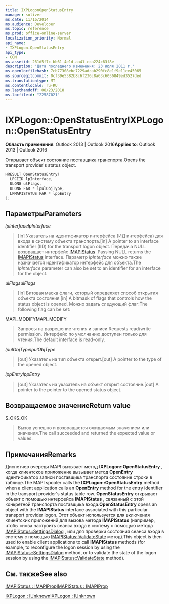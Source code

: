 ```yaml
---
title: IXPLogonOpenStatusEntry
manager: soliver
ms.date: 11/16/2014
ms.audience: Developer
ms.topic: reference
ms.prod: office-online-server
localization_priority: Normal
api_name:
- IXPLogon.OpenStatusEntry
api_type:
- COM
ms.assetid: 261d5f7c-bb61-4e1d-aa41-cca224c63f8e
description: 'Дата последнего изменения: 23 июля 2011 г.'
ms.openlocfilehash: 7cb77308ebc7229adcab290fc8e1f9e11ce45065
ms.sourcegitcommit: 0cf39e5382b8c6f236c8a63c6036849ed3527ded
ms.translationtype: MT
ms.contentlocale: ru-RU
ms.lasthandoff: 08/23/2018
ms.locfileid: "22587021"
---
```

# <a name="ixplogonopenstatusentry"></a><span data-ttu-id="2c862-103">IXPLogon::OpenStatusEntry</span><span class="sxs-lookup"><span data-stu-id="2c862-103">IXPLogon::OpenStatusEntry</span></span>

  
  
<span data-ttu-id="2c862-104">**Область применения**: Outlook 2013 | Outlook 2016</span><span class="sxs-lookup"><span data-stu-id="2c862-104">**Applies to**: Outlook 2013 | Outlook 2016</span></span> 
  
<span data-ttu-id="2c862-105">Открывает объект состояние поставщика транспорта.</span><span class="sxs-lookup"><span data-stu-id="2c862-105">Opens the transport provider's status object.</span></span>
  
```cpp
HRESULT OpenStatusEntry(
  LPCIID lpInterface,
  ULONG ulFlags,
  ULONG FAR * lpulObjType,
  LPMAPISTATUS FAR * lppEntry
);
```

## <a name="parameters"></a><span data-ttu-id="2c862-106">Параметры</span><span class="sxs-lookup"><span data-stu-id="2c862-106">Parameters</span></span>

 <span data-ttu-id="2c862-107">_lpInterface_</span><span class="sxs-lookup"><span data-stu-id="2c862-107">_lpInterface_</span></span>
  
> <span data-ttu-id="2c862-108">[in] Указатель на идентификатор интерфейса (ИД интерфейса) для входа в систему объекта транспорта.</span><span class="sxs-lookup"><span data-stu-id="2c862-108">[in] A pointer to an interface identifier (IID) for the transport logon object.</span></span> <span data-ttu-id="2c862-109">Передача NULL возвращает интерфейс [IMAPIStatus](imapistatusimapiprop.md) .</span><span class="sxs-lookup"><span data-stu-id="2c862-109">Passing NULL returns the [IMAPIStatus](imapistatusimapiprop.md) interface.</span></span> <span data-ttu-id="2c862-110">Параметр _lpInterface_ можно также назначается идентификатор интерфейс для объекта.</span><span class="sxs-lookup"><span data-stu-id="2c862-110">The  _lpInterface_ parameter can also be set to an identifier for an interface for the object.</span></span> 
    
 <span data-ttu-id="2c862-111">_ulFlags_</span><span class="sxs-lookup"><span data-stu-id="2c862-111">_ulFlags_</span></span>
  
> <span data-ttu-id="2c862-112">[in] Битовая маска флаги, который определяет способ открытия объекта состояния.</span><span class="sxs-lookup"><span data-stu-id="2c862-112">[in] A bitmask of flags that controls how the status object is opened.</span></span> <span data-ttu-id="2c862-113">Можно задать следующий флаг:</span><span class="sxs-lookup"><span data-stu-id="2c862-113">The following flag can be set:</span></span>
    
<span data-ttu-id="2c862-114">MAPI_MODIFY</span><span class="sxs-lookup"><span data-stu-id="2c862-114">MAPI_MODIFY</span></span> 
  
> <span data-ttu-id="2c862-115">Запросы на разрешение чтения и записи.</span><span class="sxs-lookup"><span data-stu-id="2c862-115">Requests read/write permission.</span></span> <span data-ttu-id="2c862-116">Интерфейс по умолчанию доступен только для чтения.</span><span class="sxs-lookup"><span data-stu-id="2c862-116">The default interface is read-only.</span></span> 
    
 <span data-ttu-id="2c862-117">_lpulObjType_</span><span class="sxs-lookup"><span data-stu-id="2c862-117">_lpulObjType_</span></span>
  
> <span data-ttu-id="2c862-118">[out] Указатель на тип объекта открыт.</span><span class="sxs-lookup"><span data-stu-id="2c862-118">[out] A pointer to the type of the opened object.</span></span>
    
 <span data-ttu-id="2c862-119">_lppEntry_</span><span class="sxs-lookup"><span data-stu-id="2c862-119">_lppEntry_</span></span>
  
> <span data-ttu-id="2c862-120">[out] Указатель на указатель на объект открыт состояние.</span><span class="sxs-lookup"><span data-stu-id="2c862-120">[out] A pointer to the pointer to the opened status object.</span></span>
    
## <a name="return-value"></a><span data-ttu-id="2c862-121">Возвращаемое значение</span><span class="sxs-lookup"><span data-stu-id="2c862-121">Return value</span></span>

<span data-ttu-id="2c862-122">S_OK</span><span class="sxs-lookup"><span data-stu-id="2c862-122">S_OK</span></span> 
  
> <span data-ttu-id="2c862-123">Вызов успешно и возвращается ожидаемым значением или значения.</span><span class="sxs-lookup"><span data-stu-id="2c862-123">The call succeeded and returned the expected value or values.</span></span>
    
## <a name="remarks"></a><span data-ttu-id="2c862-124">Примечания</span><span class="sxs-lookup"><span data-stu-id="2c862-124">Remarks</span></span>

<span data-ttu-id="2c862-125">Диспетчер очереди MAPI вызывает метод **IXPLogon::OpenStatusEntry** , когда клиентское приложение вызывает метод **OpenEntry** идентификатор записи поставщика транспорта состояние строки в таблице.</span><span class="sxs-lookup"><span data-stu-id="2c862-125">The MAPI spooler calls the **IXPLogon::OpenStatusEntry** method when a client application calls an **OpenEntry** method for the entry identifier in the transport provider's status table row.</span></span> <span data-ttu-id="2c862-126">**OpenStatusEntry** открывает объект с помощью интерфейса **IMAPIStatus** , связанный с этой конкретной транспорта поставщика входа.</span><span class="sxs-lookup"><span data-stu-id="2c862-126">**OpenStatusEntry** opens an object with the **IMAPIStatus** interface associated with this particular transport provider logon.</span></span> <span data-ttu-id="2c862-127">Этот объект используется для включения клиентских приложений для вызова метода **IMAPIStatus** (например, чтобы снова настроить сеанса входа в систему с помощью метода [IMAPIStatus::SettingsDialog](imapistatus-settingsdialog.md) , или для проверки состояния сеанса входа в систему с помощью [ IMAPIStatus::ValidateState](imapistatus-validatestate.md) метод).</span><span class="sxs-lookup"><span data-stu-id="2c862-127">This object is then used to enable client applications to call **IMAPIStatus** methods (for example, to reconfigure the logon session by using the [IMAPIStatus::SettingsDialog](imapistatus-settingsdialog.md) method, or to validate the state of the logon session by using the [IMAPIStatus::ValidateState](imapistatus-validatestate.md) method).</span></span> 
  
## <a name="see-also"></a><span data-ttu-id="2c862-128">См. также</span><span class="sxs-lookup"><span data-stu-id="2c862-128">See also</span></span>



[<span data-ttu-id="2c862-129">IMAPIStatus : IMAPIProp</span><span class="sxs-lookup"><span data-stu-id="2c862-129">IMAPIStatus : IMAPIProp</span></span>](imapistatusimapiprop.md)
  
[<span data-ttu-id="2c862-130">IXPLogon : IUnknown</span><span class="sxs-lookup"><span data-stu-id="2c862-130">IXPLogon : IUnknown</span></span>](ixplogoniunknown.md)

